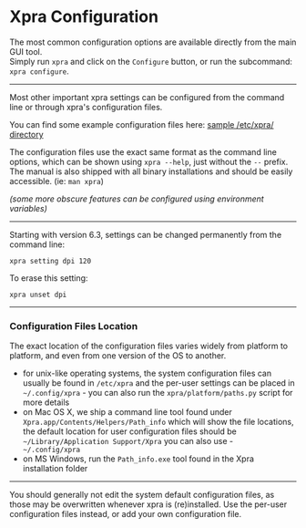 # Xpra Configuration

The most common configuration options are available directly from the main GUI tool.\
Simply run `xpra` and click on the `Configure` button, or run the subcommand: `xpra configure`.

***

Most other important xpra settings can be configured from the command line or through xpra's configuration files.

You can find some example configuration files here: [sample /etc/xpra/ directory](https://xpra.org/conf/)

The configuration files use the exact same format as the command line options, which can be shown using `xpra --help`, just without the `--` prefix.\
The manual is also shipped with all binary installations and should be easily accessible. (ie: `man xpra`)

_(some more obscure features can be configured using environment variables)_

***

Starting with version 6.3, settings can be changed permanently from the command line:
```shell
xpra setting dpi 120
```
To erase this setting:
```shell
xpra unset dpi
```

***

### Configuration Files Location

The exact location of the configuration files varies widely from platform to platform, and even from one version of the OS to another.
* for unix-like operating systems, the system configuration files can usually be found in `/etc/xpra` and the per-user settings can be placed in `~/.config/xpra` - you can also run the `xpra/platform/paths.py` script for more details
* on Mac OS X, we ship a command line tool found under `Xpra.app/Contents/Helpers/Path_info` which will show the file locations, the default location for user configuration files should be `~/Library/Application Support/Xpra` you can also use - `
~/.config/xpra`
* on MS Windows, run the `Path_info.exe` tool found in the Xpra installation folder


----

You should generally not edit the system default configuration files, as those may be overwritten whenever xpra is (re)installed.
Use the per-user configuration files instead, or add your own configuration file.
